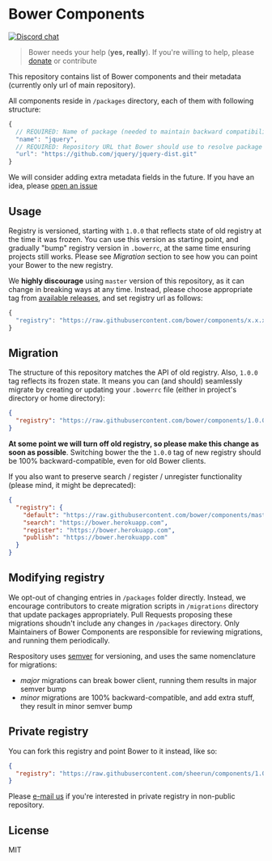 # Bower Components

[![Discord chat](https://img.shields.io/badge/discord-join%20chat%20%E2%86%92-brightgreen.svg?style=flat)](https://discord.gg/yJtVBnp)

> Bower needs your help (**yes, really**). If you're willing to help, please [donate](https://salt.bountysource.com/teams/bower) or contribute

This repository contains list of Bower components and their metadata (currently only url of main repository).

All components reside in `/packages` directory, each of them with following structure:

```js
{
  // REQUIRED: Name of package (needed to maintain backward compatibility with old registry)
  "name": "jquery",
  // REQUIRED: Repository URL that Bower should use to resolve package
  "url": "https://github.com/jquery/jquery-dist.git"
}
```

We will consider adding extra metadata fields in the future. If you have an idea, please [open an issue](https://github.com/bower/components/issues)

## Usage

Registry is versioned, starting with `1.0.0` that reflects state of old registry at the time it was frozen. You can use this version as starting point, and gradually "bump" registry version in `.bowerrc`, at the same time ensuring projects still works. Please see *Migration* section to see how you can point your Bower to the new registry.

We **highly discourage** using `master` version of this repository, as it can change in breaking ways at any time. Instead, please choose appropriate tag from [available releases](https://github.com/bower/components/releases), and set registry url as follows:

```js
{
  "registry": "https://raw.githubusercontent.com/bower/components/x.x.x"
}
```

## Migration

The structure of this repository matches the API of old registry. Also, `1.0.0` tag reflects its frozen state. It means you can (and should) seamlessly migrate by creating or updating your `.bowerrc` file (either in project's directory or home directory):

```json
{
  "registry": "https://raw.githubusercontent.com/bower/components/1.0.0"
}
```

**At some point we will turn off old registry, so please make this change as soon as possible**. Switching bower the the `1.0.0` tag of new registry should be 100% backward-compatible, even for old Bower clients.

If you also want to preserve search / register / unregister functionality (please mind, it might be deprecated):

```json
{
  "registry": {
    "default": "https://raw.githubusercontent.com/bower/components/master",
    "search": "https://bower.herokuapp.com",
    "register": "https://bower.herokuapp.com",
    "publish": "https://bower.herokuapp.com"
  }
}
```

## Modifying registry

We opt-out of changing entries in `/packages` folder directly. Instead, we encourage contributors to create migration scripts in `/migrations` directory that update packages appropriately. Pull Requests proposing these migrations shoudn't include any changes in `/packages` directory. Only Maintainers of Bower Components are responsible for reviewing migrations, and running them periodically.

Respository uses [semver](http://semver.org/) for versioning, and uses the same nomenclature for migrations:

- *major* migrations can break bower client, running them results in major semver bump
- *minor* migrations are 100% backward-compatible, and add extra stuff, they result in minor semver bump

## Private registry

You can fork this registry and point Bower to it instead, like so:

```json
{
  "registry": "https://raw.githubusercontent.com/sheerun/components/1.0.0"
}
```

Please [e-mail us](email:team@bower.io) if you're interested in private registry in non-public repository.

## License

MIT
